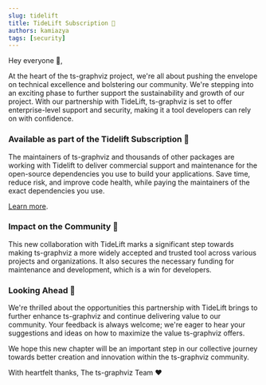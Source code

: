 ```yaml
---
slug: tidelift
title: TideLift Subscription 🌱
authors: kamiazya
tags: [security]
---
```

Hey everyone 👋,

At the heart of the ts-graphviz project, we're all about pushing the envelope on technical excellence and bolstering our community.
We're stepping into an exciting phase to further support the sustainability and growth of our project. With our partnership with TideLift, ts-graphviz is set to offer enterprise-level support and security, making it a tool developers can rely on with confidence.

<!-- truncate -->

### Available as part of the Tidelift Subscription 🤝

The maintainers of ts-graphviz and thousands of other packages are working with Tidelift to deliver commercial support and maintenance for the open-source dependencies you use to build your applications. Save time, reduce risk, and improve code health, while paying the maintainers of the exact dependencies you use.

[Learn more](https://tidelift.com/subscription/pkg/npm-ts-graphviz?utm_source=npm-ts-graphviz&utm_medium=referral&utm_campaign=enterprise&utm_term=repo).

### Impact on the Community 🌈

This new collaboration with TideLift marks a significant step towards making ts-graphviz a more widely accepted and trusted tool across various projects and organizations. It also secures the necessary funding for maintenance and development, which is a win for developers.

### Looking Ahead 🌟

We're thrilled about the opportunities this partnership with TideLift brings to further enhance ts-graphviz and continue delivering value to our community. Your feedback is always welcome; we're eager to hear your suggestions and ideas on how to maximize the value ts-graphviz offers.

We hope this new chapter will be an important step in our collective journey towards better creation and innovation within the ts-graphviz community.

With heartfelt thanks,
The ts-graphviz Team ❤️

